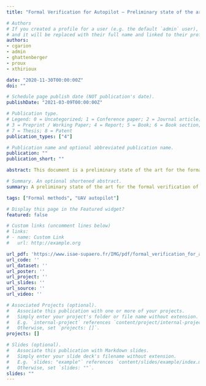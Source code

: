 ```yaml
---
title: "Formal Verification for Autopilot – Preliminary state of the art"

# Authors
# If you created a profile for a user (e.g. the default `admin` user), write the username (folder name) here 
# and it will be replaced with their full name and linked to their profile.
authors:
- cgarion
- admin
- ghattenberger
- proux
- xthirioux

date: "2020-11-30T00:00:00Z"
doi: ""

# Schedule page publish date (NOT publication's date).
publishDate: "2021-03-09T00:00:00Z"

# Publication type.
# Legend: 0 = Uncategorized; 1 = Conference paper; 2 = Journal article;
# 3 = Preprint / Working Paper; 4 = Report; 5 = Book; 6 = Book section;
# 7 = Thesis; 8 = Patent
publication_types: ["4"]

# Publication name and optional abbreviated publication name.
publication: ""
publication_short: ""

abstract: This document is a preliminary state of the art for the formal verification of the autopilot of an Unmanned Air Vehicle (UAV). We will first present UAV autopilots and more specifically the Paparazzi autopilot developed at ENAC which will be our case study. We then present which properties could be verified and on which representation of the autopilot (source code, model). A more complete state of the art of current formal methods will be then detail and focus on deductive methods, abstract interpretation, model checking and proof assistants. Finally, some immediate perspective for the thesis are proposed.

# Summary. An optional shortened abstract.
summary: A preliminary state of the art for the formal verification of the autopilot of an Unmanned Air Vehicle (UAV).

tags: ["Formal methods", "UAV autopilot"]

# Display this page in the Featured widget?
featured: false

# Custom links (uncomment lines below)
# links:
# - name: Custom Link
#   url: http://example.org

url_pdf: 'https://www.isae-supaero.fr/IMG/pdf/formal_verification_for_autopilot_state-of-the-art.pdf'
url_code: ''
url_dataset: ''
url_poster: ''
url_project: ''
url_slides: ''
url_source: ''
url_video: ''

# Associated Projects (optional).
#   Associate this publication with one or more of your projects.
#   Simply enter your project's folder or file name without extension.
#   E.g. `internal-project` references `content/project/internal-project/index.md`.
#   Otherwise, set `projects: []`.
projects: []

# Slides (optional).
#   Associate this publication with Markdown slides.
#   Simply enter your slide deck's filename without extension.
#   E.g. `slides: "example"` references `content/slides/example/index.md`.
#   Otherwise, set `slides: ""`.
slides: ""
---
```


<!-- {{% callout note %}}
Click the *Cite* button above to demo the feature to enable visitors to import publication metadata into their reference management software.
{{% /callout %}}

{{% callout note %}}
Create your slides in Markdown - click the *Slides* button to check out the example.
{{% /callout %}}

Supplementary notes can be added here, including [code, math, and images](https://wowchemy.com/docs/writing-markdown-latex/). -->
